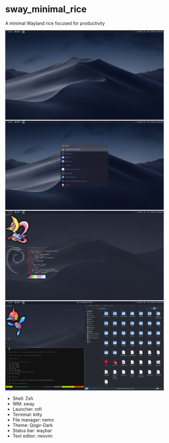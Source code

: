 # sway_minimal_rice
A minimal Wayland rice focused for productivity

![Screenshot](2024-02-25_15-16.png)
![Screenshot](2024-02-25_15-16_1.png)
![Screenshot](2024-02-25_15-17.png)
![Screenshot](2024-02-25_15-19.png)

* Shell: Zsh
* WM: sway
* Launcher: rofi
* Terminal: kitty
* File manager: nemo
* Theme: Qogir-Dark
* Status bar: waybar
* Text editor: neovim
